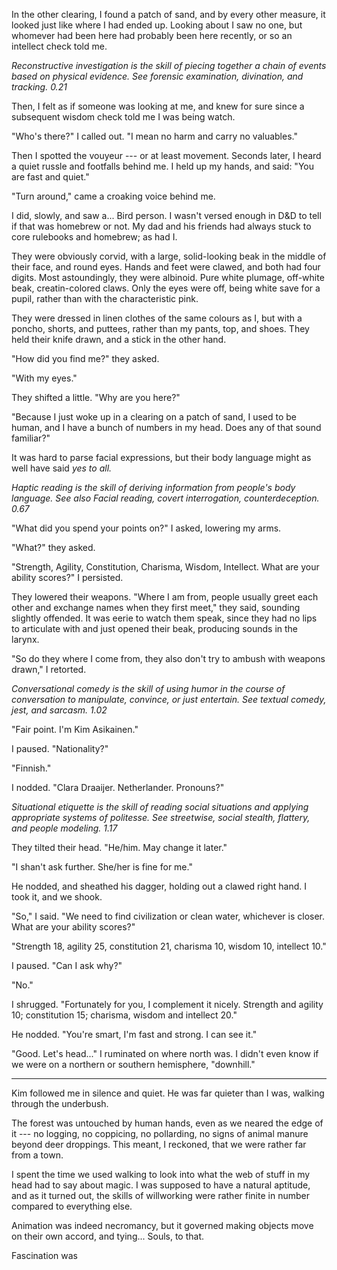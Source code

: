 In the other clearing, I found a patch of sand, and by every other measure, it looked just like where
I had ended up. Looking about I saw no one, but whomever had been here had probably been here recently,
or so an intellect check told me.

_Reconstructive investigation is the skill of piecing together a chain of events based
on physical evidence. See forensic examination, divination, and tracking. 0.21_

Then, I felt as if someone was looking at me, and knew for sure since a subsequent wisdom
check told me I was being watch.

"Who's there?" I called out. "I mean no harm and carry no valuables."

Then I spotted the vouyeur --- or at least movement. Seconds later, I heard a quiet russle
and footfalls behind me. I held up my hands, and said: "You are fast and quiet."

"Turn around," came a croaking voice behind me.

I did, slowly, and saw a... Bird person. I wasn't versed enough in D&D to tell if that
was homebrew or not. My dad and his friends had always stuck to core rulebooks and homebrew;
as had I.

They were obviously corvid, with a large, solid-looking beak in the middle of their
face, and round eyes. Hands and feet were clawed, and both had four digits. Most astoundingly,
they were albinoid. Pure white plumage, off-white beak, creatin-colored claws. Only the eyes
were off, being white save for a pupil, rather than with the characteristic pink.

They were dressed in linen clothes of the same colours as I, but with a poncho, shorts, and
puttees, rather than my pants, top, and shoes. They held their knife drawn, and a stick in
the other hand.

"How did you find me?" they asked.

"With my eyes."

They shifted a little. "Why are you here?"

"Because I just woke up in a clearing on a patch of sand, I used to be human, and I
have a bunch of numbers in my head. Does any of that sound familiar?"

It was hard to parse facial expressions, but their body language might as well have said
_yes to all._

_Haptic reading is the skill of deriving information from people's body language. See also
Facial reading, covert interrogation, counterdeception. 0.67_

"What did you spend your points on?" I asked, lowering my arms.

"What?" they asked.

"Strength, Agility, Constitution, Charisma, Wisdom, Intellect. What are your ability scores?" I persisted.

They lowered their weapons. "Where I am from, people usually greet each other and exchange names
when they first meet," they said, sounding slightly offended. It was eerie to watch them speak, since
they had no lips to articulate with and just opened their beak, producing sounds in the larynx.

"So do they where I come from, they also don't try to ambush with weapons drawn," I retorted.

_Conversational comedy is the skill of using humor in the course of conversation to
manipulate, convince, or just entertain. See textual comedy, jest, and sarcasm. 1.02_

"Fair point. I'm Kim Asikainen."

I paused. "Nationality?"

"Finnish."

I nodded. "Clara Draaijer. Netherlander. Pronouns?"

_Situational etiquette is the skill of reading social situations and applying
appropriate systems of politesse. See streetwise, social stealth, flattery, and people modeling. 1.17_

They tilted their head. "He/him. May change it later."

"I shan't ask further. She/her is fine for me."

He nodded, and sheathed his dagger, holding out a clawed right hand. I took it, and we shook.

"So," I said. "We need to find civilization or clean water, whichever is closer. What are
your ability scores?"

"Strength 18, agility 25, constitution 21, charisma 10, wisdom 10, intellect 10."

I paused. "Can I ask why?"

"No."

I shrugged. "Fortunately for you, I complement it nicely. Strength and agility
10; constitution 15; charisma, wisdom and intellect 20."

He nodded. "You're smart, I'm fast and strong. I can see it."

"Good. Let's head..." I ruminated on where north was. I didn't even know if we were on
a northern or southern hemisphere, "downhill."

----

Kim followed me in silence and quiet. He was far quieter than I was, walking through the underbush.

The forest was untouched by human hands, even as we neared the edge of it --- no logging, no coppicing,
no pollarding, no signs of animal manure beyond deer droppings. This meant, I reckoned, that we
were rather far from a town.

I spent the time we used walking to look into what the web of stuff in my head had to say about
magic. I was supposed to have a natural aptitude, and as it turned out, the skills of willworking
were rather finite in number compared to everything else.

Animation was indeed necromancy, but it governed making objects move on their own
accord, and tying... Souls, to that.

Fascination was 
